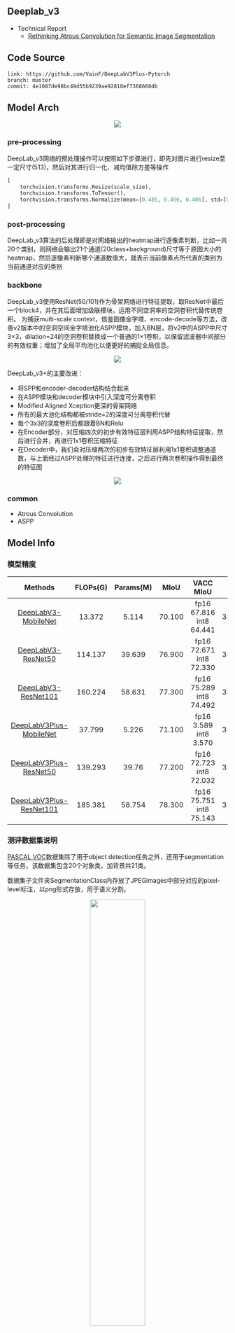 ## Deeplab_v3

- Technical Report
    - [Rethinking Atrous Convolution for Semantic Image Segmentation](https://arxiv.org/abs/1706.05587)


## Code Source
```
link: https://github.com/VainF/DeepLabV3Plus-Pytorch
branch: master
commit: 4e1087de98bc49d55b9239ae92810ef7368660db
```


## Model Arch
<div  align="center">
<img src="../../../images/cv/segmentation/deeplab_v3/arch.png">
</div>

### pre-processing

DeepLab_v3网络的预处理操作可以按照如下步骤进行，即先对图片进行resize至一定尺寸(513)，然后对其进行归一化、减均值除方差等操作

```python
[
    torchvision.transforms.Resize(scale_size),
    torchvision.transforms.ToTensor(),
    torchvision.transforms.Normalize(mean=[0.485, 0.456, 0.406], std=[0.229, 0.224, 0.225],),
]
```

### post-processing

DeepLab_v3算法的后处理即是对网络输出的heatmap进行逐像素判断，比如一共20个类别，则网络会输出21个通道(20class+background)尺寸等于原图大小的heatmap，然后逐像素判断哪个通道数值大，就表示当前像素点所代表的类别为当前通道对应的类别

### backbone

DeepLab_v3使用ResNet(50/101)作为骨架网络进行特征提取，取ResNet中最后一个block4，并在其后面增加级联模块，运用不同空洞率的空洞卷积代替传统卷积。
为捕获multi-scale context，借鉴图像金字塔、encode-decode等方法，改善v2版本中的空洞空间金字塔池化ASPP模块，加入BN层，将v2中的ASPP中尺寸3×3，dilation=24的空洞卷积替换成一个普通的1×1卷积，以保留滤波器中间部分的有效权重；增加了全局平均池化以便更好的捕捉全局信息。

<div  align="center">
<img src="../../../images/cv/segmentation/deeplab_v3/aspp.png">
</div>

DeepLab_v3+的主要改进：
- 将SPP和encoder-decoder结构结合起来
- 在ASPP模块和decoder模块中引入深度可分离卷积
- Modified Aligned Xception更深的骨架网络
- 所有的最大池化结构都被stride=2的深度可分离卷积代替
- 每个3x3的深度卷积后都跟着BN和Relu
- 在Encoder部分，对压缩四次的初步有效特征层利用ASPP结构特征提取，然后进行合并，再进行1x1卷积压缩特征
- 在Decoder中，我们会对压缩两次的初步有效特征层利用1x1卷积调整通道数，与上面经过ASPP处理的特征进行连接，之后进行两次卷积操作得到最终的特征图

<div  align="center">
<img src="../../../images/cv/segmentation/deeplab_v3/plus.png">
</div>

### common

- Atrous Convolution
- ASPP

## Model Info

### 模型精度


|Methods|FLOPs(G)|Params(M)|MIoU|VACC MIoU|Shapes|
|:-:|:-:|:-:|:-:|:-:|:-:|
|[DeepLabV3-MobileNet](https://github.com/VainF/DeepLabV3Plus-Pytorch)|13.372|5.114|70.100|fp16 67.816<br>int8 64.441|3×513×513|
|[DeepLabV3-ResNet50](https://github.com/VainF/DeepLabV3Plus-Pytorch)	|114.137|39.639|76.900|fp16 72.671<br>int8 72.330|3×513×513|
|[DeepLabV3-ResNet101](https://github.com/VainF/DeepLabV3Plus-Pytorch)	|160.224|58.631|77.300|fp16 75.289<br>int8 74.492|3×513×513|
|[DeepLabV3Plus-MobileNet](https://github.com/VainF/DeepLabV3Plus-Pytorch)	|37.799|5.226|71.100|fp16 3.589<br>int8 3.570|3×513×513|
|[DeepLabV3Plus-ResNet50](https://github.com/VainF/DeepLabV3Plus-Pytorch)	|139.293|39.76|77.200|fp16 72.723<br>int8 72.032|3×513×513|
|[DeepLabV3Plus-ResNet101](https://github.com/VainF/DeepLabV3Plus-Pytorch)	|185.381|58.754|78.300|fp16 75.751<br>int8 75.143|3×513×513|


### 测评数据集说明

[PASCAL VOC](http://host.robots.ox.ac.uk/pascal/VOC/voc2012/)数据集除了用于object detection任务之外，还用于segmentation等任务，该数据集包含20个对象类，加背景共21类。

数据集子文件夹SegmentationClass内存放了JPEGimages中部分对应的pixel-level标注，以png形式存放，用于语义分割。

<div  align="center">
<img src="../../../images/cv/segmentation/unet/voc.jpg" width="50%" height="50%">
</div>


### 指标说明
- IoU并交比：两个区域重叠的部分除以两个区域的集合部分，取值TP/(TP+FN+FP)
- MIoU平均并交比：分割图像一般都有好几个类别，把每个分类得出的分数进行平均得到mean IoU，也就是mIoU，其是各种基准数据集最常用的标准之一，绝大数的图像语义分割论文中模型评估比较都以此作为主要评估指标。


## Build_In Deploy

### step.1 模型准备
1. 下载模型权重

    ```
    link: https://github.com/VainF/DeepLabV3Plus-Pytorch
    branch: master
    commit: 4e1087de98bc49d55b9239ae92810ef7368660db
    ```

2. 模型导出

    一般在原始仓库内进行模型转为onnx或torchscript。在原仓库test或val脚本内，如[predict.py#L102](https://github.com/VainF/DeepLabV3Plus-Pytorch/blob/master/predict.py#L102)，定义模型和加载训练权重后，添加以下脚本可实现：

    ```python
    args.weights_test = "path/to/trained/weight.pth"
    model = model.eval()
    input_shape = (1, 3, 513, 513)
    shape_dict = [("input", input_shape)]
    input_data = torch.randn(input_shape)
    scripted_model = torch.jit.trace(model, input_data).eval()
    scripted_model.save(args.weights_test.replace(".pth", ".torchscript.pt"))
    scripted_model = torch.jit.load(args.weights_test.replace(".pth", ".torchscript.pt"))

    import onnx
    torch.onnx.export(model, input_data, args.weights_test.replace(".pth", ".onnx"), input_names=["input"], output_names=["output"], opset_version=11,
                # dynamic_axes= {
                #                 "input": {0: 'batch_size', 2 : 'in_height', 3: 'in_width'},
                #                 "output": {0: 'batch_size', 2: 'out_height', 3:'out_width'}
                #                 }
    )
    shape_dict = {"input": input_shape}
    onnx_model = onnx.load(args.weights_test.replace(".pth", ".onnx"))
    ```

### step.2 准备数据集
- 下载[Pascal VOC2012](http://host.robots.ox.ac.uk/pascal/VOC/voc2012/)数据集，解压

### step.3 模型转换
1. 根据具体模型修改模型转换配置文件
    - [official_deeplab_v3.yaml](./build_in/build/official_deeplab_v3.yaml)
        
    > - runstream推理，编译参数`backend.type: tvm_vacc`
    > - fp16精度: 编译参数`backend.dtype: fp16`
    > - int8精度: 编译参数`backend.dtype: int8`，需要配置量化数据集和预处理算子

2. 模型编译

    ```bash
    cd deeplab_v3
    mkdir workspace
    cd workspace
    vamc compile ./build_in/build/official_deeplab_v3.yaml
    ```

### step.4 模型推理
1. runstream推理，参考[vsx_inference.py](./build_in/vsx/vsx_inference.py)，修改参数并运行如下脚本
    ```bash
    python ./build_in/vsx/vsx_inference.py \
        --file_path  /path/to/VOCdevkit/VOC2012/JPEGImages_val \
        --model_prefix_path deploy_weights/official_deeplab_v3_run_stream_int8/mod \
        --vdsp_params_info ./build_in/vdsp_params/vainf-deeplab_v3_resnet50-vdsp_params.json \
        --gt_path /path/to/VOCdevkit/VOC2012/SegmentationClass \
        --save_dir ./runstream_output \
        --device 0
    ```
    ```
    # official_deeplab_v3_run_stream_int8 精度参考
    validation pixAcc: 93.896, mIoU: 73.926
    ```

### step.5 性能精度测试
1. 基于[image2npz.py](./build_in/vdsp_params/image2npz.py)，将评估数据集转换为npz格式，生成对应的`npz_datalist.txt`
    > 注意只转换`VOC2012/ImageSets/Segmentation/val.txt`对应的验证集图像（配置相应路径）：
    ```bash
    python ./build_in/vdsp_params/image2npz.py \
    --dataset_path VOC2012/JPEGImages \
    --target_path  VOC2012/JPEGImages_npz \
    --text_path npz_datalist.txt
    ```

2. 性能测试，配置vdsp参数[vainf-deeplab_v3_mobilenet-vdsp_params.json](./build_in/vdsp_params/vainf-deeplab_v3_mobilenet-vdsp_params.json)，执行：
    ```bash
    vamp -m deploy_weights/official_deeplab_v3_run_stream_int8/mod \
    --vdsp_params ./build_in/vdsp_params/vainf-deeplab_v3_resnet50-vdsp_params.json \
    -i 1 p 1 -b 1 -s [3,513,513]
 

> 可选步骤，和step.4内使用runstream脚本方式的精度测试基本一致

3. 精度测试，推理得到npz结果：
    ```bash
    vamp -m deploy_weights/official_deeplab_v3_run_stream_int8 \
    --vdsp_params build_in/vdsp_params/vainf-deeplab_v3_resnet50-vdsp_params.json \
    -i 1 p 1 -b 1 -s [3,513,513] \
    --datalist npz_datalist.txt \
    --path_output npz_output
    ```

4. [vamp_eval.py](./build_in/vdsp_params/vamp_eval.py)，解析npz结果，绘图并统计精度：
   ```bash
    python ./build_in/vdsp_params/vamp_eval.py \
    --src_dir VOC2012/JPEGImages_val \
    --gt_dir VOC2012/SegmentationClass \
    --input_npz_path npz_datalist.txt \
    --out_npz_dir ./npz_output \
    --input_shape 513 513 \
    --draw_dir npz_draw_result \
    --vamp_flag
   ```
